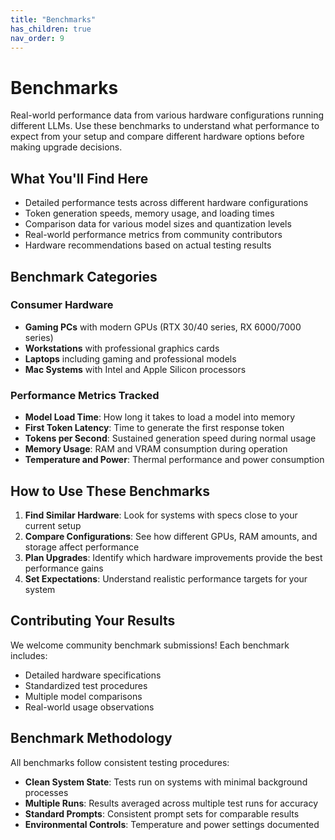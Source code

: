 ```yaml
---
title: "Benchmarks"
has_children: true
nav_order: 9
---
```


# Benchmarks

Real-world performance data from various hardware configurations running different LLMs. Use these benchmarks to understand what performance to expect from your setup and compare different hardware options before making upgrade decisions.

## What You'll Find Here

- Detailed performance tests across different hardware configurations
- Token generation speeds, memory usage, and loading times
- Comparison data for various model sizes and quantization levels
- Real-world performance metrics from community contributors
- Hardware recommendations based on actual testing results

## Benchmark Categories

### Consumer Hardware

- **Gaming PCs** with modern GPUs (RTX 30/40 series, RX 6000/7000 series)
- **Workstations** with professional graphics cards
- **Laptops** including gaming and professional models
- **Mac Systems** with Intel and Apple Silicon processors

### Performance Metrics Tracked

- **Model Load Time**: How long it takes to load a model into memory
- **First Token Latency**: Time to generate the first response token
- **Tokens per Second**: Sustained generation speed during normal usage
- **Memory Usage**: RAM and VRAM consumption during operation
- **Temperature and Power**: Thermal performance and power consumption

## How to Use These Benchmarks

1. **Find Similar Hardware**: Look for systems with specs close to your current setup
2. **Compare Configurations**: See how different GPUs, RAM amounts, and storage affect performance
3. **Plan Upgrades**: Identify which hardware improvements provide the best performance gains
4. **Set Expectations**: Understand realistic performance targets for your system

## Contributing Your Results

We welcome community benchmark submissions! Each benchmark includes:

- Detailed hardware specifications
- Standardized test procedures
- Multiple model comparisons
- Real-world usage observations

## Benchmark Methodology

All benchmarks follow consistent testing procedures:

- **Clean System State**: Tests run on systems with minimal background processes
- **Multiple Runs**: Results averaged across multiple test runs for accuracy
- **Standard Prompts**: Consistent prompt sets for comparable results
- **Environmental Controls**: Temperature and power settings documented
